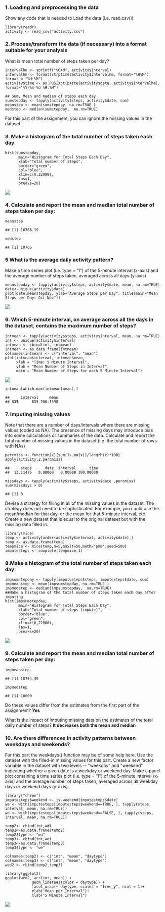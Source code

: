 ### 1. Loading and preprocessing the data

Show any code that is needed to Load the data (i.e. read.csv())

    library(readr)
    activity <- read_csv("activity.csv")

### 2. Process/transform the data (if necessary) into a format suitable for your analysis

What is mean total number of steps taken per day?

    intervalhm <- sprintf("%04d", activity$interval)
    intervalhm <- format(strptime(activity$intervalhm, format="%H%M"), format = "%H:%M")
    activity$time <- as.POSIXct(paste(activity$date, activity$intervalhm), format="%Y-%m-%d %H:%M")

    ## Sum, Mean and median of steps each day 
    sumstepday <- tapply(activity$steps, activity$date, sum)
    meanstep <- mean(sumstepday, na.rm=TRUE )
    medstep <- median(sumstepday,  na.rm=TRUE)

For this part of the assignment, you can ignore the missing values in
the dataset.

### 3. Make a histogram of the total number of steps taken each day

    hist(sumstepday,  
          main="Histogram for Total Steps Each Day", 
          xlab="Total number of steps", 
          border="green", 
          col="blue",
          xlim=c(0,22000),
          las=1, 
          breaks=20)

![](PA1_template_files/figure-markdown_strict/dailystep_hist-1.png)

### 4. Calculate and report the mean and median total number of steps taken per day:

    meanstep

    ## [1] 10766.19

    medstep

    ## [1] 10765

### 5 What is the average daily activity pattern?

Make a time series plot (i.e. type = "l") of the 5-minute interval
(x-axis) and the average number of steps taken, averaged across all days
(y-axis)

    meanstepday <- tapply(activity$steps, activity$date, mean, na.rm=TRUE)
    date<-unique(activity$date)
    plot(date,meanstepday, ylab="Average Steps per Day", title(main="Mean Steps per Day: Oct-Nov"))

![](PA1_template_files/figure-markdown_strict/plot_ave_steps-1.png)

### 6. Which 5-minute interval, on average across all the days in the dataset, contains the maximum number of steps?

    intmean <- tapply(activity$steps, activity$interval, mean, na.rm=TRUE)
    int <- unique(activity$interval)
    intmean <- cbind(int, intmean)
    intmean <- as.data.frame(intmean)
    colnames(intmean) <- c("interval", "mean")
    plot(intmean$interval, intmean$mean, 
         xlab = "Time: 5 Minute Interval", 
         ylab = "Mean Number of Steps in Interval",
         main = "Mean Number of Steps for each 5 Minute Interval")

![](PA1_template_files/figure-markdown_strict/Max_5min_int-1.png)

    intmean[which.max(intmean$mean),]

    ##     interval     mean
    ## 835      835 206.1698

### 7. Imputing missing values

Note that there are a number of days/intervals where there are missing
values (coded as NA). The presence of missing days may introduce bias
into some calculations or summaries of the data. Calculate and report
the total number of missing values in the dataset (i.e. the total number
of rows with NAs)

    percmiss <- function(x){sum(is.na(x))/length(x)*100}
    apply(activity,2,percmiss)

    ##     steps      date  interval      time 
    ##  13.11475   0.00000   0.00000 100.00000

    missdays <- tapply(activity$steps, activity$date ,percmiss)
    sum(missdays > 0)

    ## [1] 8

Devise a strategy for filling in all of the missing values in the
dataset. The strategy does not need to be sophisticated. For example,
you could use the mean/median for that day, or the mean for that
5-minute interval, etc. Create a new dataset that is equal to the
original dataset but with the missing data filled in.

    library(mice)
    temp <- activity[order(activity$interval, activity$date),]
    temp <- as.data.frame(temp)
    tempmice <- mice(temp,m=5,maxit=50,meth='pmm',seed=500)
    imputesteps <- complete(tempmice,1)

### 8.Make a histogram of the total number of steps taken each day:

    impsumstepday <- tapply(imputesteps$steps, imputesteps$date, sum)
    impmeanstep <- mean(impsumstepday, na.rm=TRUE )
    impmedstep <- median(impsumstepday,  na.rm=TRUE)
    ##Make a histogram of the total number of steps taken each day after imputing
    hist(impsumstepday,
          main="Histogram for Total Steps Each Day", 
          xlab="Total number of steps (impute)", 
          border="blue", 
          col="green",
          xlim=c(0,22000),
          las=1, 
          breaks=20)

![](PA1_template_files/figure-markdown_strict/impute_histogram-1.png)

### 9. Calculate and report the mean and median total number of steps taken per day:

    impmeanstep

    ## [1] 10704.49

    impmedstep

    ## [1] 10600

Do these values differ from the estimates from the first part of the
assignment? **Yes**

What is the impact of imputing missing data on the estimates of the
total daily number of steps? **It decreases both the mean and median**

### 10. Are there differences in activity patterns between weekdays and weekends?

For this part the weekdays() function may be of some help here. Use the
dataset with the filled-in missing values for this part. Create a new
factor variable in the dataset with two levels -- "weekday" and
"weekend" indicating whether a given date is a weekday or weekend day.
Make a panel plot containing a time series plot (i.e. type = "l") of the
5-minute interval (x-axis) and the average number of steps taken,
averaged across all weekday days or weekend days (y-axis).

    library("chron")
    imputesteps$weekend <- is.weekend(imputesteps$date)
    we <- with(imputesteps[imputesteps$weekend==TRUE, ], tapply(steps, interval, mean, na.rm=TRUE))
    wd <- with(imputesteps[imputesteps$weekend==FALSE, ], tapply(steps, interval, mean, na.rm=TRUE))

    temp2<- cbind(int,wd)
    temp2<-as.data.frame(temp2)
    temp2$type <- "wd"
    temp3<- cbind(int,we)
    temp3<-as.data.frame(temp3)
    temp3$type <- "we"

    colnames(temp2) <- c("int", "mean", "daytype")
    colnames(temp3) <- c("int", "mean", "daytype")
    wed2 <- rbind(temp2,temp3)

    library(ggplot2)
    ggplot(wed2, aes(int, mean)) +
                geom_line(aes(color = daytype)) +
                facet_wrap(~ daytype, scales = "free_y", ncol = 1)+
                ylab("Mean per Interval")+
                xlab("5 Minute Interval")

![](PA1_template_files/figure-markdown_strict/weekend_weekday-1.png)
